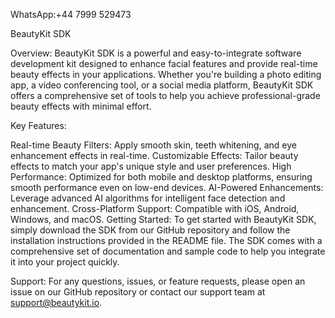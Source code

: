 WhatsApp:+44 7999 529473


BeautyKit SDK

Overview:
BeautyKit SDK is a powerful and easy-to-integrate software development kit designed to enhance facial features and provide real-time beauty effects in your applications. Whether you're building a photo editing app, a video conferencing tool, or a social media platform, BeautyKit SDK offers a comprehensive set of tools to help you achieve professional-grade beauty effects with minimal effort.

Key Features:

Real-time Beauty Filters: Apply smooth skin, teeth whitening, and eye enhancement effects in real-time.
Customizable Effects: Tailor beauty effects to match your app's unique style and user preferences.
High Performance: Optimized for both mobile and desktop platforms, ensuring smooth performance even on low-end devices.
AI-Powered Enhancements: Leverage advanced AI algorithms for intelligent face detection and enhancement.
Cross-Platform Support: Compatible with iOS, Android, Windows, and macOS.
Getting Started:
To get started with BeautyKit SDK, simply download the SDK from our GitHub repository and follow the installation instructions provided in the README file. The SDK comes with a comprehensive set of documentation and sample code to help you integrate it into your project quickly.

Support:
For any questions, issues, or feature requests, please open an issue on our GitHub repository or contact our support team at support@beautykit.io.
